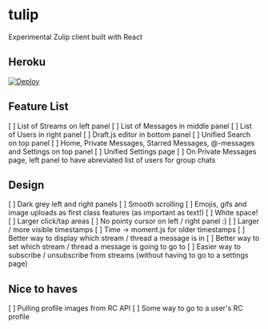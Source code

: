 # tulip
Experimental Zulip client built with React

## Heroku
[![Deploy](https://www.herokucdn.com/deploy/button.svg)](https://heroku.com/deploy)

## Feature List
[ ] List of Streams on left panel
[ ] List of Messages in middle panel
[ ] List of Users in right panel
[ ] Draft.js editor in bottom panel
[ ] Unified Search on top panel
[ ] Home, Private Messages, Starred Messages, @-messages and Settings on top panel
[ ] Unified Settings page
[ ] On Private Messages page, left panel to have abreviated list of users for group chats

## Design
[ ] Dark grey left and right panels
[ ] Smooth scrolling
[ ] Emojis, gifs and image uploads as first class features (as important as text!)
[ ] White space!
[ ] Larger click/tap areas
[ ] No pointy cursor on left / right panel :)
[ ] Larger / more visible timestamps
[ ] Time -> moment.js for older timestamps
[ ] Better way to display which stream / thread a message is in
[ ] Better way to set which stream / thread a message is going to go to
[ ] Easier way to subscribe / unsubscribe from streams (without having to go to a settings page)

## Nice to haves
[ ] Pulling profile images from RC API
[ ] Some way to go to a user's RC profile
